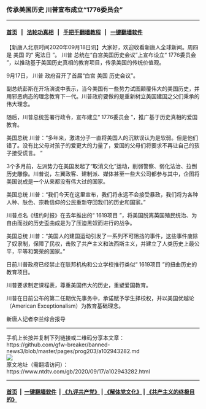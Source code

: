 ### 传承美国历史 川普宣布成立“1776委员会”
------------------------

#### [首页](https://github.com/gfw-breaker/banned-news3/blob/master/README.md) &nbsp;&nbsp;|&nbsp;&nbsp; [法轮功真相](https://github.com/begood0513/basic/blob/master/README.md)  &nbsp;&nbsp;|&nbsp;&nbsp; [手把手翻墙教程](https://github.com/gfw-breaker/guides/wiki)  &nbsp;&nbsp;|&nbsp;&nbsp; [一键翻墙软件](https://github.com/gfw-breaker/nogfw/blob/master/README.md)  



<div><div class="post_content" itemprop="articleBody">
 <p>
  【新唐人北京时间2020年09月18日讯】大家好，欢迎收看新唐人全球新闻。周四是
  <ok href="https://www.ntdtv.com/gb/美国.htm">
   美国
  </ok>
  的“
  <ok href="https://www.ntdtv.com/gb/宪法日.htm">
   宪法日
  </ok>
  ”。
  <ok href="https://www.ntdtv.com/gb/川普.htm">
   川普
  </ok>
  总统在“白宫美国历史会议”上宣布设立“
  <ok href="https://www.ntdtv.com/gb/1776委员会.htm">
   1776委员会
  </ok>
  ”，以推动基于美国历史真相的教育项目，传承美国的传统价值观。
 </p>
 <p>
  9月17日，
  <ok href="https://www.ntdtv.com/gb/川普.htm">
   川普
  </ok>
  政府召开了首届“白宫
  <ok href="https://www.ntdtv.com/gb/美国.htm">
   美国
  </ok>
  历史会议”。
 </p>
 <p>
  副总统彭斯在开场演说中表示，当今美国有一些势力试图颠覆伟大的美国历史，并用邪恶病态的理念教育下一代。川普政府要做的是重新树立美国建国之父们秉承的伟大理念。
 </p>
 <p>
  随后，川普总统签署行政令，宣布建立“
  <ok href="https://www.ntdtv.com/gb/1776委员会.htm">
   1776委员会
  </ok>
  ”，推广基于历史真相的爱国教育。
 </p>
 <p>
  美国总统 川普：“多年来，激进分子一直将美国人的沉默误认为是软弱。但是他们错了。没有比父母对孩子的爱更大的力量了，爱国的父母们将要求不再让自己的孩子接受谎言。 ”
 </p>
 <p>
  3个多月前，左派势力在美国发起了“取消文化”运动，削弱警察、弱化法治、拉倒历史雕像。川普说，左翼政客、建制派、媒体甚至一些大公司都参与其中，企图将美国说成是一个从来都没有伟大过的国家。
 </p>
 <p>
  美国总统 川普：“我们今天在这里宣布，我们将永远不会接受暴政，我们将为各种人种、肤色、宗教信仰的公民重新夺回我们的历史和国家。”
 </p>
 <p>
  川普点名《纽约时报》在去年推出的“
  <ok href="https://www.ntdtv.com/gb/1619项目.htm">
   1619项目
  </ok>
  ”，将美国脱离英国殖民统治、为自由而战的历史歪曲成是为了压迫黑奴而进行的战争。
 </p>
 <p>
  美国总统 川普：“美国人的建国运动引发了一系列不可阻挡的事件，这些事件废除了奴隶制，保障了民权，击败了共产主义和法西斯主义，并建立了人类历史上最公平，平等和繁荣的国家。”
 </p>
 <p>
  日前川普政府已经禁止在联邦机构和公立学校推行类似“
  <ok href="https://www.ntdtv.com/gb/1619项目.htm">
   1619项目
  </ok>
  ”的扭曲历史的教育项目。
 </p>
 <p>
  川普要求制定课程表，尊重美国伟大的历史，重塑爱国教育。
 </p>
 <p>
  川普在日前公布的第二任期优先事务中，承诺赋予学生择校权，并以美国优越论（American Exceptionalism）为教育基础理念。
 </p>
 <p>
  新唐人记者李兰综合报导
 </p>
 <div class="single_ad">
 </div>
</div>
</div>
<hr/>
手机上长按并复制下列链接或二维码分享本文章：<br/>
https://github.com/gfw-breaker/banned-news3/blob/master/pages/prog203/a102943282.md <br/>
<a href='https://github.com/gfw-breaker/banned-news3/blob/master/pages/prog203/a102943282.md'><img src='https://github.com/gfw-breaker/banned-news3/blob/master/pages/prog203/a102943282.md.png'/></a> <br/>
原文地址（需翻墙访问）：https://www.ntdtv.com/gb/2020/09/17/a102943282.html


------------------------
#### [首页](https://github.com/gfw-breaker/banned-news3/blob/master/README.md) &nbsp;|&nbsp; [一键翻墙软件](https://github.com/gfw-breaker/nogfw/blob/master/README.md) &nbsp;| [《九评共产党》](https://github.com/gfw-breaker/9ping.md/blob/master/README.md#九评之一评共产党是什么) | [《解体党文化》](https://github.com/gfw-breaker/jtdwh.md/blob/master/README.md) | [《共产主义的终极目的》](https://github.com/gfw-breaker/gczydzjmd.md/blob/master/README.md)


<img src='http://gfw-breaker.win/banned-news3/pages/prog203/a102943282.md' width='0px' height='0px'/>